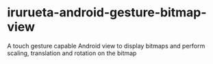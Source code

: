 # irurueta-android-gesture-bitmap-view
A touch gesture capable Android view to display bitmaps and perform scaling, translation and rotation on the bitmap
